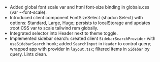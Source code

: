 - Added global font scale var and html font-size binding in globals.css (var --font-scale).
- Introduced client component FontSizeSelect (shadcn Select) with options: Standard, Large, Huge; persists to localStorage and updates :root CSS var to scale tailwind rem globally.
- Integrated selector into Header next to theme toggle.
- Implemented sidebar search: created client `SidebarSearchProvider` with `useSidebarSearch` hook; added `SearchInput` in `Header` to control query; wrapped app with provider in `layout.tsx`; filtered items in `Sidebar` by query. Lints clean.
